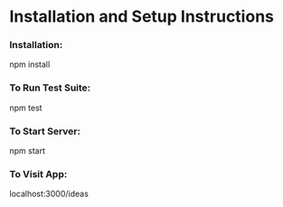 # Installation and Setup Instructions

### Installation:

npm install

### To Run Test Suite:

npm test

### To Start Server:

npm start

### To Visit App:

localhost:3000/ideas
